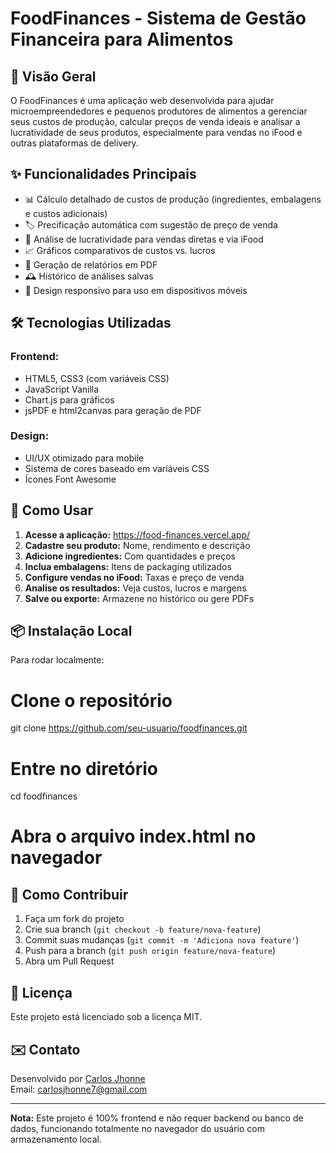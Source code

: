 # FoodFinances - Sistema de Gestão Financeira para Alimentos


## 📌 Visão Geral
O FoodFinances é uma aplicação web desenvolvida para ajudar microempreendedores e pequenos produtores de alimentos a gerenciar seus custos de produção, calcular preços de venda ideais e analisar a lucratividade de seus produtos, especialmente para vendas no iFood e outras plataformas de delivery.

## ✨ Funcionalidades Principais
- 📊 Cálculo detalhado de custos de produção (ingredientes, embalagens e custos adicionais)
- 🏷️ Precificação automática com sugestão de preço de venda
- 🚀 Análise de lucratividade para vendas diretas e via iFood
- 📈 Gráficos comparativos de custos vs. lucros
- 📑 Geração de relatórios em PDF
- 🕰️ Histórico de análises salvas
- 📱 Design responsivo para uso em dispositivos móveis

## 🛠️ Tecnologias Utilizadas
### Frontend:
- HTML5, CSS3 (com variáveis CSS)
- JavaScript Vanilla
- Chart.js para gráficos
- jsPDF e html2canvas para geração de PDF

### Design:
- UI/UX otimizado para mobile
- Sistema de cores baseado em variáveis CSS
- Ícones Font Awesome

## 🚀 Como Usar
1. **Acesse a aplicação:** https://food-finances.vercel.app/
2. **Cadastre seu produto:** Nome, rendimento e descrição
3. **Adicione ingredientes:** Com quantidades e preços
4. **Inclua embalagens:** Itens de packaging utilizados
5. **Configure vendas no iFood:** Taxas e preço de venda
6. **Analise os resultados:** Veja custos, lucros e margens
7. **Salve ou exporte:** Armazene no histórico ou gere PDFs

## 📦 Instalação Local
Para rodar localmente:

# Clone o repositório
git clone https://github.com/seu-usuario/foodfinances.git

# Entre no diretório
cd foodfinances

# Abra o arquivo index.html no navegador

## 🤝 Como Contribuir

1. Faça um fork do projeto
2. Crie sua branch (`git checkout -b feature/nova-feature`)
3. Commit suas mudanças (`git commit -m 'Adiciona nova feature'`)
4. Push para a branch (`git push origin feature/nova-feature`)
5. Abra um Pull Request

## 📄 Licença

Este projeto está licenciado sob a licença MIT.
## ✉️ Contato

Desenvolvido por [Carlos Jhonne](https://github.com/JhonneSB)  
Email: carlosjhonne7@gmail.com

---

**Nota:** Este projeto é 100% frontend e não requer backend ou banco de dados, funcionando totalmente no navegador do usuário com armazenamento local.
